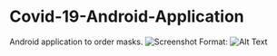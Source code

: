 # Covid-19-Android-Application
Android application to order masks.
![Screenshot](/desktop/Screenshot.jpg)
Format: ![Alt Text](url)
